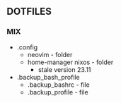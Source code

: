 ## DOTFILES

### MIX

- .config
  - neovim - folder
  - home-manager nixos - folder
    - stale version 23.11
- .backup_bash_profile
  - .backup_bashrc - file
  - .backup_profile - file